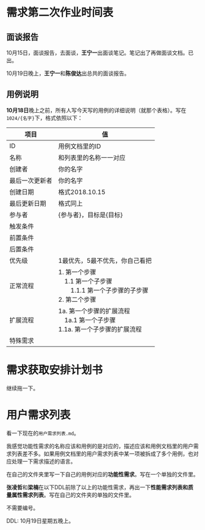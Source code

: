 # 需求第二次作业时间表

## 面谈报告

10月15日，面谈报告，去面谈，**王宁一**出面谈笔记。笔记出了再做面谈文档。已出。

10月19日晚上，**王宁一**和**陈俊达**出总共的面谈报告。

## 用例说明

**10月18日**晚上之前，所有人写今天写的用例的详细说明（就那个表格）。写在`1024/{名字}`下，格式依照以下：

| 项目 | 值 |
| --- | --- |
| ID | 用例文档里的ID |
| 名称 | 和列表里的名称一一对应 |
| 创建者 | 你的名字 |
| 最后一次更新者 | 你的名字 |
| 创建日期 | 格式2018.10.15 |
| 最后更新日期 | 格式同上 |
| 参与者 | {参与者}，目标是{目标} |
| 触发条件 |  |
| 前置条件 |  |
| 后置条件 |  |
| 优先级 | 1最优先，5最不优先，你自己看把 |
| 正常流程 | 1. 第一个步骤<br/>&emsp;1.1 第一个子步骤<br/>&emsp;&emsp;1.1.1 第一个子步骤的子步骤<br>2. 第二个步骤 |
| 扩展流程 | 1a. 第一个步骤的扩展流程<br/>&emsp;1a.1 第一个子步骤<br/> 1.1a. 第一个子步骤的扩展流程 |
| 特殊需求 |  |

# 需求获取安排计划书

继续拖一下。

# 用户需求列表

看一下现在的`用户需求列表.md`。

我感觉功能性需求的名称应该和用例的是对应的，描述应该和用例文档里的用户需求列表差不多。如果用例文档里的用户需求列表中某一项被拆成了多个用例，也对应处理一下需求描述的语言。

在自己的文件夹里写一下自己的用例对应的**功能性需求**。写在一个单独的文件里。

**张凌哲**和**梁楠**在以下DDL前除了以上的功能性需求，再出一下**性能需求列表和质量属性需求列表**。写在自己的文件夹的单独的文件里。

不需要编号。

DDL: 10月19日星期五晚上。